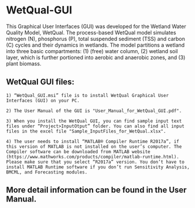 # WetQual-GUI

This  Graphical  User  Interfaces  (GUI)  was developed  for  the  Wetland  Water  Quality  Model, WetQual. The process-based WetQual model  simulates  nitrogen  (N),  phosphorus  (P),  total  suspended  sediment  (TSS)  and  carbon  (C)  cycles  and  their  dynamics  in  wetlands.  The  model  partitions  a  wetland  into  three  basic  compartments:  (1)  (free)  water  column,  (2)  wetland  soil  layer,  which  is  further  portioned  into  aerobic and anaerobic zones, and (3) plant biomass.

## WetQual GUI files:

    1) “WetQual_GUI.msi” file is to install WetQual Graphical User Interfaces (GUI) on your PC.

    2) The User Manual of the GUI is "User_Manual_for_WetQual_GUI.pdf".

    3) When you install the WetQual GUI, you can find sample input text files under “Project>InputOtput” folder. You can also find all input files in the excel file "Sample_InputFiles_for_WetQual.xlsx".

    4) The user needs to install “MATLAB® Compiler Runtime R2017a”, if this version of MATLAB is not installed on the user’s computer. The Compiler software can be downloaded from MATLAB website (https://www.mathworks.com/products/compiler/matlab-runtime.html). Please make sure that you select “R2017a” version. You don’t have to install MATLAB Runtime software if you don’t run Sensitivity Analysis, BMCML, and Forecasting modules.

## More detail information can be found in the User Manual.
